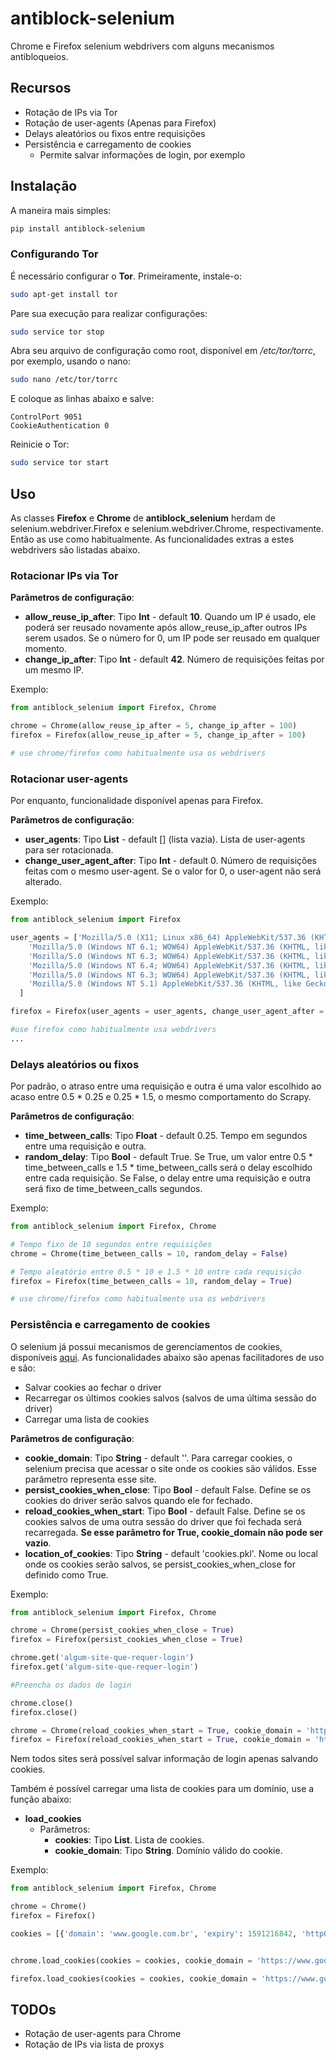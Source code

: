 # antiblock-selenium
Chrome e Firefox selenium webdrivers com alguns mecanismos antibloqueios.  

## Recursos

* Rotação de IPs via Tor
* Rotação de user-agents (Apenas para Firefox)
* Delays aleatórios ou fixos entre requisições
* Persistência e carregamento de cookies
    * Permite salvar informações de login, por exemplo 

## Instalação

A maneira mais simples:

```bash
pip install antiblock-selenium
```

### Configurando Tor

É necessário configurar o **Tor**. Primeiramente, instale-o:

```bash
sudo apt-get install tor
```

Pare sua execução para realizar configurações:

```bash
sudo service tor stop
```

Abra seu arquivo de configuração como root, disponível em */etc/tor/torrc*, por exemplo, usando o nano:

```bash
sudo nano /etc/tor/torrc
```
E coloque as linhas abaixo e salve:

```
ControlPort 9051
CookieAuthentication 0
```

Reinicie o Tor:

```bash
sudo service tor start
```

## Uso

As classes **Firefox** e **Chrome** de **antiblock_selenium** herdam de selenium.webdriver.Firefox e selenium.webdriver.Chrome, respectivamente. Então as use como habitualmente. As funcionalidades extras a estes webdrivers são listadas abaixo. 

### Rotacionar IPs via Tor
**Parâmetros de configuração**:

* **allow_reuse_ip_after**: Tipo **Int** - default **10**. Quando um IP é usado, ele poderá ser reusado novamente após allow_reuse_ip_after outros IPs serem usados. Se o número for 0, um IP pode ser reusado em qualquer momento. 
* **change_ip_after**: Tipo **Int** - default **42**. Número de requisições feitas por um mesmo IP.

Exemplo:

```python
from antiblock_selenium import Firefox, Chrome

chrome = Chrome(allow_reuse_ip_after = 5, change_ip_after = 100)
firefox = Firefox(allow_reuse_ip_after = 5, change_ip_after = 100)

# use chrome/firefox como habitualmente usa os webdrivers
```

### Rotacionar user-agents

Por enquanto, funcionalidade disponível apenas para Firefox.

**Parâmetros de configuração**:
- **user_agents**: Tipo **List** - default [] (lista vazia). Lista de user-agents para ser rotacionada.
- **change_user_agent_after**: Tipo **Int** - default 0. Número de requisições feitas com o mesmo user-agent. Se o valor for 0, o user-agent não será alterado.

Exemplo:

```python
from antiblock_selenium import Firefox

user_agents = ['Mozilla/5.0 (X11; Linux x86_64) AppleWebKit/537.36 (KHTML, like Gecko) Chrome/41.0.2227.0 Safari/537.36',
    'Mozilla/5.0 (Windows NT 6.1; WOW64) AppleWebKit/537.36 (KHTML, like Gecko) Chrome/41.0.2227.0 Safari/537.36',
    'Mozilla/5.0 (Windows NT 6.3; WOW64) AppleWebKit/537.36 (KHTML, like Gecko) Chrome/41.0.2226.0 Safari/537.36',
    'Mozilla/5.0 (Windows NT 6.4; WOW64) AppleWebKit/537.36 (KHTML, like Gecko) Chrome/41.0.2225.0 Safari/537.36',
    'Mozilla/5.0 (Windows NT 6.3; WOW64) AppleWebKit/537.36 (KHTML, like Gecko) Chrome/41.0.2225.0 Safari/537.36',
    'Mozilla/5.0 (Windows NT 5.1) AppleWebKit/537.36 (KHTML, like Gecko) Chrome/41.0.2224.3 Safari/537.36',
  ]

firefox = Firefox(user_agents = user_agents, change_user_agent_after = 100)

#use firefox como habitualmente usa webdrivers 
...
```

### Delays aleatórios ou fixos

Por padrão, o atraso entre uma requisição e outra é uma valor escolhido ao acaso entre 0.5 * 0.25 e 0.25 * 1.5, o mesmo comportamento do Scrapy.

**Parâmetros de configuração**:
- **time_between_calls**: Tipo **Float** - default 0.25. Tempo em segundos entre uma requisição e outra. 
- **random_delay**: Tipo **Bool** - default True. Se True, um valor entre 0.5 * time_between_calls e 1.5 * time_between_calls será o delay escolhido entre cada requisição. Se False, o delay entre uma requisição e outra será fixo de time_between_calls segundos.

Exemplo:

```python
from antiblock_selenium import Firefox, Chrome

# Tempo fixo de 10 segundos entre requisições
chrome = Chrome(time_between_calls = 10, random_delay = False)

# Tempo aleatório entre 0.5 * 10 e 1.5 * 10 entre cada requisição
firefox = Firefox(time_between_calls = 10, random_delay = True)

# use chrome/firefox como habitualmente usa os webdrivers
```

### Persistência e carregamento de cookies

O selenium já possui mecanismos de gerenciamentos de cookies, disponíveis [aqui](https://www.selenium.dev/documentation/en/support_packages/working_with_cookies/). As funcionalidades abaixo são apenas facilitadores de uso e são:

- Salvar cookies ao fechar o driver
- Recarregar os últimos cookies salvos (salvos de uma última sessão do driver)
- Carregar uma lista de cookies

**Parâmetros de configuração**:

- **cookie_domain**: Tipo **String** - default ''. Para carregar cookies, o selenium precisa que acessar o site onde os cookies são válidos. Esse parâmetro representa esse site.
- **persist_cookies_when_close**: Tipo **Bool** - default False. Define se os cookies do driver serão salvos quando ele for fechado.
- **reload_cookies_when_start**: Tipo **Bool** - default False. Define se os cookies salvos de uma outra sessão do driver que foi fechada será recarregada. **Se esse parâmetro for True, cookie_domain não pode ser vazio**.
- **location_of_cookies**: Tipo **String** - default 'cookies.pkl'. Nome ou local onde os cookies serão salvos, se persist_cookies_when_close for definido como True.

Exemplo:

```python
from antiblock_selenium import Firefox, Chrome

chrome = Chrome(persist_cookies_when_close = True)
firefox = Firefox(persist_cookies_when_close = True)

chrome.get('algum-site-que-requer-login')
firefox.get('algum-site-que-requer-login')

#Preencha os dados de login

chrome.close()
firefox.close()

chrome = Chrome(reload_cookies_when_start = True, cookie_domain = 'https://dominio-site-com-login.com')
firefox = Firefox(reload_cookies_when_start = True, cookie_domain = 'https://dominio-site-com-login.com')

```
Nem todos sites será possível salvar informação de login apenas salvando cookies.

Também é possível carregar uma lista de cookies para um domínio, use a função abaixo:

- **load_cookies**
    - Parâmetros: 
        - **cookies**: Tipo **List**. Lista de cookies.
        - **cookie_domain**: Tipo **String**. Domínio válido do cookie.

Exemplo:

```python
from antiblock_selenium import Firefox, Chrome

chrome = Chrome()
firefox = Firefox()

cookies = [{'domain': 'www.google.com.br', 'expiry': 1591216842, 'httpOnly': False, 'name': 'UULE', 'path': '/', 'secure': False, 'value': 'a+cm9sZToxIHByb2R1Y2VyOjEyIHByb3ZlbmFuY2U6NiB0aW1lc3RhbXA6MTU5MTE5NTIzNzI5OTAwMCBsYXRsbmd7bGF0aXR1ZGVfZTc6NDY4MTgxODgwIGxvbmdpdHVkZV9lNzo4MjI3NTEyMH0gcmFkaXVzOjY0MDg4Nzgw'}, {'domain': '.google.com.br', 'expiry': 2145916801, 'httpOnly': False, 'name': 'CONSENT', 'path': '/', 'secure': False, 'value': 'WP.287758'}, {'domain': '.google.com.br', 'expiry': 1593787242, 'httpOnly': False, 'name': '1P_JAR', 'path': '/', 'secure': True, 'value': '2020-6-3-14'}, {'domain': '.google.com.br', 'expiry': 1607006421, 'httpOnly': True, 'name': 'NID', 'path': '/', 'sameSite': 'None', 'secure': True, 'value': '204=aZfE182RJB7HoA9WXJImPNFy4xT0-VCU9t2NhB8byzsMGdSdjnDQo7YkIexDtBsMKQxU0AZDfgyQkKn8T9rD8YN_3hqpIvasJRbg75GZzt8zYTO3dMgS7G1ftELWBzDAuhRb2bCa1iKwut2YfNYJp-2bshYcX0JD5RDW_Gp28Bc'}]


chrome.load_cookies(cookies = cookies, cookie_domain = 'https://www.google.com.br/')

firefox.load_cookies(cookies = cookies, cookie_domain = 'https://www.google.com.br/')

```

## TODOs

- Rotação de user-agents para Chrome
- Rotação de IPs via lista de proxys